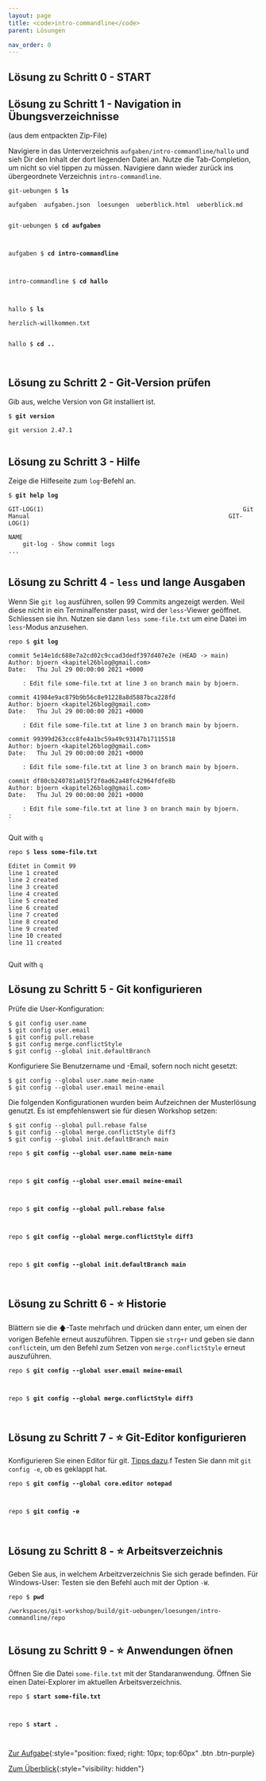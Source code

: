 ```yaml
---
layout: page
title: <code>intro-commandline</code>
parent: Lösungen

nav_order: 0
---
```

## Lösung zu Schritt 0 - START

## Lösung zu Schritt 1 - Navigation in Übungsverzeichnisse

(aus dem entpackten Zip-File)

Navigiere in das Unterverzeichnis `aufgaben/intro-commandline/hallo`
und sieh Dir den Inhalt der dort liegenden Datei an.
Nutze die Tab-Completion, um nicht so viel tippen zu müssen.
Navigiere dann wieder zurück ins übergeordnete 
Verzeichnis `intro-commandline`.


<pre><code>git-uebungen $ <b>ls</b><br><br>aufgaben  aufgaben.json  loesungen  ueberblick.html  ueberblick.md<br><br></code></pre>



<pre><code>git-uebungen $ <b>cd aufgaben</b><br><br><br></code></pre>



<pre><code>aufgaben $ <b>cd intro-commandline</b><br><br><br></code></pre>



<pre><code>intro-commandline $ <b>cd hallo</b><br><br><br></code></pre>



<pre><code>hallo $ <b>ls</b><br><br>herzlich-willkommen.txt<br><br></code></pre>



<pre><code>hallo $ <b>cd ..</b><br><br><br></code></pre>


## Lösung zu Schritt 2 - Git-Version prüfen

Gib aus, welche Version von Git installiert ist.


<pre><code>$ <b>git version</b><br><br>git version 2.47.1<br><br></code></pre>


## Lösung zu Schritt 3 - Hilfe

Zeige die Hilfeseite zum `log`-Befehl an.


<pre><code>$ <b>git help log</b><br><br>GIT-LOG(1)                                                        Git Manual                                                        GIT-LOG(1)<br><br>NAME<br>    git-log - Show commit logs<br>...<br><br></code></pre>


## Lösung zu Schritt 4 - `less` und lange Ausgaben

Wenn Sie `git log` ausführen, sollen 99 Commits angezeigt werden.
Weil diese nicht in ein Terminalfenster passt,
wird der `less`-Viewer geöffnet. Schliessen sie ihn.
Nutzen sie dann `less some-file.txt` um eine Datei im `less`-Modus anzusehen.


<pre><code>repo $ <b>git log</b><br><br>commit 5e14e1dc688e7a2cd02c9ccad3dedf397d407e2e (HEAD -&gt; main)<br>Author: bjoern &lt;kapitel26blog@gmail.com&gt;<br>Date:   Thu Jul 29 00:00:00 2021 +0000<br><br>    : Edit file some-file.txt at line 3 on branch main by bjoern.<br><br>commit 41984e9ac879b9b56c8e91228a8d5887bca228fd<br>Author: bjoern &lt;kapitel26blog@gmail.com&gt;<br>Date:   Thu Jul 29 00:00:00 2021 +0000<br><br>    : Edit file some-file.txt at line 3 on branch main by bjoern.<br><br>commit 99399d263ccc8fe4a1bc59a49c93147b17115518<br>Author: bjoern &lt;kapitel26blog@gmail.com&gt;<br>Date:   Thu Jul 29 00:00:00 2021 +0000<br><br>    : Edit file some-file.txt at line 3 on branch main by bjoern.<br><br>commit df80cb240781a015f2f0ad62a48fc42964fdfe8b<br>Author: bjoern &lt;kapitel26blog@gmail.com&gt;<br>Date:   Thu Jul 29 00:00:00 2021 +0000<br><br>    : Edit file some-file.txt at line 3 on branch main by bjoern.<br>:<br><br></code></pre>


Quit with `q`


<pre><code>repo $ <b>less some-file.txt</b><br><br>Editet in Commit 99<br>line 1 created<br>line 2 created<br>line 3 created<br>line 4 created<br>line 5 created<br>line 6 created<br>line 7 created<br>line 8 created<br>line 9 created<br>line 10 created<br>line 11 created<br><br></code></pre>


Quit with `q`

## Lösung zu Schritt 5 - Git konfigurieren

Prüfe die User-Konfiguration:

    $ git config user.name
    $ git config user.email
    $ git config pull.rebase
    $ git config merge.conflictStyle
    $ git config --global init.defaultBranch 

Konfiguriere Sie Benutzername und -Email, 
sofern noch nicht gesetzt:

    $ git config --global user.name mein-name
    $ git config --global user.email meine-email

Die folgenden Konfigurationen wurden beim Aufzeichnen der 
Musterlösung genutzt.
Es ist empfehlenswert sie für diesen Workshop setzen:

    $ git config --global pull.rebase false 
    $ git config --global merge.conflictStyle diff3
    $ git config --global init.defaultBranch main



<pre><code>repo $ <b>git config --global user.name mein-name</b><br><br><br></code></pre>



<pre><code>repo $ <b>git config --global user.email meine-email</b><br><br><br></code></pre>



<pre><code>repo $ <b>git config --global pull.rebase false </b><br><br><br></code></pre>



<pre><code>repo $ <b>git config --global merge.conflictStyle diff3</b><br><br><br></code></pre>



<pre><code>repo $ <b>git config --global init.defaultBranch main</b><br><br><br></code></pre>


## Lösung zu Schritt 6 - ⭐ Historie

Blättern sie die 🡅-Taste mehrfach und drücken dann enter,
um einen der vorigen Befehle erneut auszuführen.
Tippen sie `strg+r` und geben sie dann `conflict`ein,
um den Befehl zum Setzen von `merge.conflictStyle` erneut auszuführen.


<pre><code>repo $ <b>git config --global user.email meine-email</b><br><br><br></code></pre>



<pre><code>repo $ <b>git config --global merge.conflictStyle diff3</b><br><br><br></code></pre>


## Lösung zu Schritt 7 - ⭐ Git-Editor konfigurieren

Konfigurieren Sie einen Editor für git.
[Tipps dazu](https://git-scm.com/book/en/v2/Appendix-C%3A-Git-Commands-Setup-and-Config).f
Testen Sie dann mit `git config -e`, ob es geklappt hat.


<pre><code>repo $ <b>git config --global core.editor notepad</b><br><br><br></code></pre>



<pre><code>repo $ <b>git config -e</b><br><br><br></code></pre>


## Lösung zu Schritt 8 - ⭐ Arbeitsverzeichnis

Geben Sie aus, in welchem Arbeitzverzeichnis Sie sich gerade befinden.
Für Windows-User: Testen sie den Befehl auch mit der Option `-W`.


<pre><code>repo $ <b>pwd</b><br><br>/workspaces/git-workshop/build/git-uebungen/loesungen/intro-commandline/repo<br><br></code></pre>


## Lösung zu Schritt 9 - ⭐ Anwendungen öfnen

Öffnen Sie die Datei `some-file.txt` mit der Standaranwendung.
Öffnen Sie einen Datei-Explorer im aktuellen Arbeitsverzeichnis.


<pre><code>repo $ <b>start some-file.txt</b><br><br><br></code></pre>



<pre><code>repo $ <b>start .</b><br><br><br></code></pre>


[Zur Aufgabe](aufgabe-intro-commandline.html){:style="position: fixed; right: 10px; top:60px" .btn .btn-purple}

[Zum Überblick](../../ueberblick.html){:style="visibility: hidden"}

